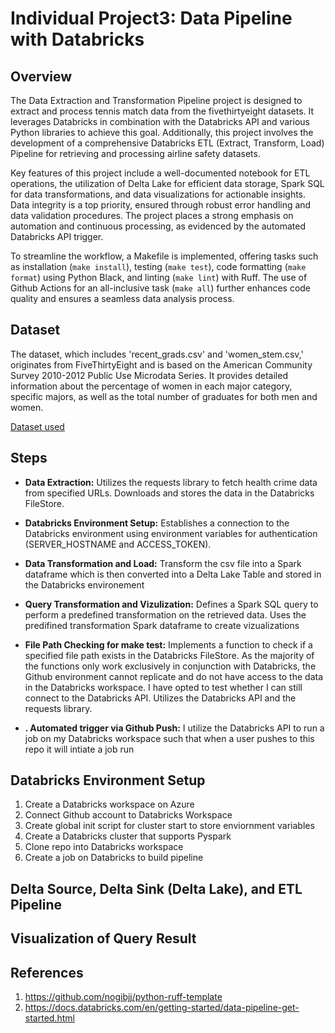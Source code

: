 # Individual Project3: Data Pipeline with Databricks

## Overview 
The Data Extraction and Transformation Pipeline project is designed to extract and process tennis match data from the fivethirtyeight datasets. It leverages Databricks in combination with the Databricks API and various Python libraries to achieve this goal. Additionally, this project involves the development of a comprehensive Databricks ETL (Extract, Transform, Load) Pipeline for retrieving and processing airline safety datasets.

Key features of this project include a well-documented notebook for ETL operations, the utilization of Delta Lake for efficient data storage, Spark SQL for data transformations, and data visualizations for actionable insights. Data integrity is a top priority, ensured through robust error handling and data validation procedures. The project places a strong emphasis on automation and continuous processing, as evidenced by the automated Databricks API trigger.

To streamline the workflow, a Makefile is implemented, offering tasks such as installation (`make install`), testing (`make test`), code formatting (`make format`) using Python Black, and linting (`make lint`) with Ruff. The use of Github Actions for an all-inclusive task (`make all`) further enhances code quality and ensures a seamless data analysis process.

## Dataset 
The dataset, which includes 'recent_grads.csv' and 'women_stem.csv,' originates from FiveThirtyEight and is based on the American Community Survey 2010-2012 Public Use Microdata Series. It provides detailed information about the percentage of women in each major category, specific majors, as well as the total number of graduates for both men and women.

[Dataset used](https://github.com/fivethirtyeight/data/tree/master/college-majors)

## Steps
- **Data Extraction:**
Utilizes the requests library to fetch health crime data from specified URLs. Downloads and stores the data in the Databricks FileStore.

- **Databricks Environment Setup:**
Establishes a connection to the Databricks environment using environment variables for authentication (SERVER_HOSTNAME and ACCESS_TOKEN).

- **Data Transformation and Load:**
Transform the csv file into a Spark dataframe which is then converted into a Delta Lake Table and stored in the Databricks environement

- **Query Transformation and Vizulization:**
Defines a Spark SQL query to perform a predefined transformation on the retrieved data. Uses the predifined transformation Spark dataframe to create vizualizations

- **File Path Checking for make test:**
Implements a function to check if a specified file path exists in the Databricks FileStore. As the majority of the functions only work exclusively in conjunction with Databricks, the Github environment cannot replicate and do not have access to the data in the Databricks workspace. I have opted to test whether I can still connect to the Databricks API. Utilizes the Databricks API and the requests library.

- **. Automated trigger via Github Push:** 
I utilize the Databricks API to run a job on my Databricks workspace such that when a user pushes to this repo it will intiate a job run

## Databricks Environment Setup 
1. Create a Databricks workspace on Azure
2. Connect Github account to Databricks Workspace 
3. Create global init script for cluster start to store enviornment variables 
4. Create a Databricks cluster that supports Pyspark
5. Clone repo into Databricks workspace
6. Create a job on Databricks to build pipeline

## Delta Source, Delta Sink (Delta Lake), and ETL Pipeline 

## Visualization of Query Result

## References
1. https://github.com/nogibjj/python-ruff-template
2. https://docs.databricks.com/en/getting-started/data-pipeline-get-started.html

